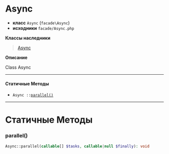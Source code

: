 # Async

- **класс** `Async` (`facade\Async`)
- **исходники** `facade/Async.php`

**Классы наследники**

> [Async](https://github.com/jphp-compiler/develnext/blob/master/dn-app-framework/api-docs/classes/Async.ru.md)

**Описание**

Class Async

---

#### Статичные Методы

- `Async ::`[`parallel()`](#method-parallel)

---
# Статичные Методы

<a name="method-parallel"></a>

### parallel()
```php
Async::parallel(callable[] $tasks, callable|null $finally): void
```
